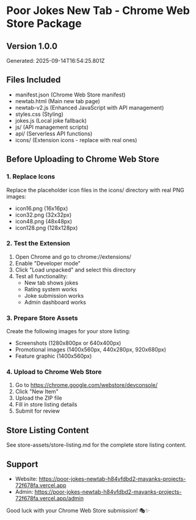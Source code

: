 # Poor Jokes New Tab - Chrome Web Store Package

## Version 1.0.0
Generated: 2025-09-14T16:54:25.801Z

## Files Included
- manifest.json (Chrome Web Store manifest)
- newtab.html (Main new tab page)
- newtab-v2.js (Enhanced JavaScript with API management)
- styles.css (Styling)
- jokes.js (Local joke fallback)
- js/ (API management scripts)
- api/ (Serverless API functions)
- icons/ (Extension icons - replace with real ones)

## Before Uploading to Chrome Web Store

### 1. Replace Icons
Replace the placeholder icon files in the icons/ directory with real PNG images:
- icon16.png (16x16px)
- icon32.png (32x32px) 
- icon48.png (48x48px)
- icon128.png (128x128px)

### 2. Test the Extension
1. Open Chrome and go to chrome://extensions/
2. Enable "Developer mode"
3. Click "Load unpacked" and select this directory
4. Test all functionality:
   - New tab shows jokes
   - Rating system works
   - Joke submission works
   - Admin dashboard works

### 3. Prepare Store Assets
Create the following images for your store listing:
- Screenshots (1280x800px or 640x400px)
- Promotional images (1400x560px, 440x280px, 920x680px)
- Feature graphic (1400x560px)

### 4. Upload to Chrome Web Store
1. Go to https://chrome.google.com/webstore/devconsole/
2. Click "New Item"
3. Upload the ZIP file
4. Fill in store listing details
5. Submit for review

## Store Listing Content
See store-assets/store-listing.md for the complete store listing content.

## Support
- Website: https://poor-jokes-newtab-h84vfdbd2-mayanks-projects-72f678fa.vercel.app
- Admin: https://poor-jokes-newtab-h84vfdbd2-mayanks-projects-72f678fa.vercel.app/admin

Good luck with your Chrome Web Store submission! 🎭✨
